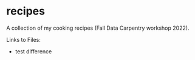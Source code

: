 # recipes
A collection of my cooking recipes (Fall Data Carpentry workshop 2022).

Links to Files:
- test difference
